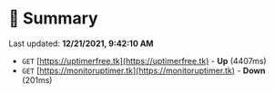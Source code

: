 # 📖 Summary
Last updated: **12/21/2021, 9:42:10 AM**

- `GET` [https://uptimerfree.tk](https://uptimerfree.tk) - **Up** (4407ms)
- `GET` [https://monitoruptimer.tk](https://monitoruptimer.tk) - **Down** (201ms)
